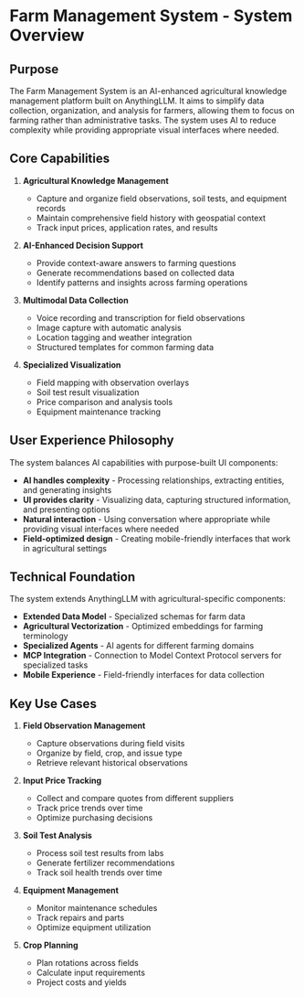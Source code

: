 # Farm Management System - System Overview

## Purpose

The Farm Management System is an AI-enhanced agricultural knowledge management platform built on AnythingLLM. It aims to simplify data collection, organization, and analysis for farmers, allowing them to focus on farming rather than administrative tasks. The system uses AI to reduce complexity while providing appropriate visual interfaces where needed.

## Core Capabilities

1. **Agricultural Knowledge Management**
   - Capture and organize field observations, soil tests, and equipment records
   - Maintain comprehensive field history with geospatial context
   - Track input prices, application rates, and results

2. **AI-Enhanced Decision Support**
   - Provide context-aware answers to farming questions
   - Generate recommendations based on collected data
   - Identify patterns and insights across farming operations

3. **Multimodal Data Collection**
   - Voice recording and transcription for field observations
   - Image capture with automatic analysis
   - Location tagging and weather integration
   - Structured templates for common farming data

4. **Specialized Visualization**
   - Field mapping with observation overlays
   - Soil test result visualization
   - Price comparison and analysis tools
   - Equipment maintenance tracking

## User Experience Philosophy

The system balances AI capabilities with purpose-built UI components:

- **AI handles complexity** - Processing relationships, extracting entities, and generating insights
- **UI provides clarity** - Visualizing data, capturing structured information, and presenting options
- **Natural interaction** - Using conversation where appropriate while providing visual interfaces where needed
- **Field-optimized design** - Creating mobile-friendly interfaces that work in agricultural settings

## Technical Foundation

The system extends AnythingLLM with agricultural-specific components:

- **Extended Data Model** - Specialized schemas for farm data
- **Agricultural Vectorization** - Optimized embeddings for farming terminology
- **Specialized Agents** - AI agents for different farming domains
- **MCP Integration** - Connection to Model Context Protocol servers for specialized tasks
- **Mobile Experience** - Field-friendly interfaces for data collection

## Key Use Cases

1. **Field Observation Management**
   - Capture observations during field visits
   - Organize by field, crop, and issue type
   - Retrieve relevant historical observations

2. **Input Price Tracking**
   - Collect and compare quotes from different suppliers
   - Track price trends over time
   - Optimize purchasing decisions

3. **Soil Test Analysis**
   - Process soil test results from labs
   - Generate fertilizer recommendations
   - Track soil health trends over time

4. **Equipment Management**
   - Monitor maintenance schedules
   - Track repairs and parts
   - Optimize equipment utilization

5. **Crop Planning**
   - Plan rotations across fields
   - Calculate input requirements
   - Project costs and yields 